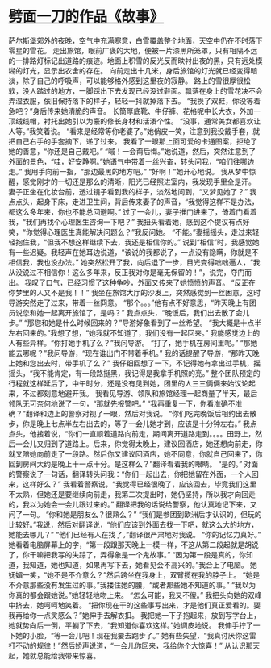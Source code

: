 # [劈面一刀的作品《故事》](https://github.com/ajchen01/Gitblog/issues/3)

萨尔斯堡郊外的夜晚，空气中充满寒意，白雪覆盖整个地面，天空中仍在不时落下零星的雪花。
走出旅馆，眼前广褒的大地，便被一片漆黑所笼罩，只有相隔不远的一排路灯标记出道路的痕迹。地面上积雪的反光反而映衬出夜的黑，只有远处模糊的灯光，显示出农舍的存在。
向前走出十几米，身后旅馆的灯光就已经变得暗淡，除了自己的呼吸声，可以能够格外感到这里夜的寂静。
路上的雪很厚很松软，没人踏过的地方，一脚踩出下去发现已经没过鞋面。飘落在身上的雪花决不会弄湿衣服，依旧保持落下的样子，轻轻一抖就掉落下去。
“我换了双鞋，你没等着急吧？”身后传来她清脆的声音。
长筒厚底靴、牛仔裤、花格呢中长大衣，外加一顶绒线帽，衬托出她引以为豪的修长身材和活泼个性。
“没事，通常美女都喜欢让人等。”我笑着说。
“看来是经常等你老婆了。”她俏皮一笑，注意到我没戴手套，就把自己右手的手套摘下，递了过来。
我看了一眼那上面可爱的卡通图案，拒绝了她的善意，“你还是自己戴吧。”
“嘁！一会甭后悔。”她说道，然后，突然注意到了外面的景色，“哇，好安静啊。”她语气中带着一丝兴奋，转头问我，“咱们往哪边走。”
我用手向前一指，“那边最黑的地方吧。”
“好啊！”她开心地说。
我从梦中惊醒，感觉刚才的一切还是那么的清晰，阳光已经照进室内，我发现手里全是汗。
妻子正坐在化妆台前，透过镜子看到我的样子，淡然地问到，“又梦见她了？”
我点点头，起身下床，走进卫生间，背后传来妻子的声音，“我觉得这样不是办法，都这么多年来，你也不能总回避啊。”
过了一会儿，妻子推门进来了，倚着门看着我，“我们再找个心理医生咨询一下吧？”
我扭头看着她，感到这个提议有点好笑，“你觉得心理医生真能解决问题么？”我反问她。
“不能。”妻摇摇头，走过来轻轻抱住我，“但我不想这样继续下去，我还是相信你的。”
说到“相信”时，我感觉她有一些迟疑。我轻声在她耳边说道，“该说的我都说了，一点没有隐瞒，你就是不相信我，我也没办法。”
她突然松开了我，向后退了一步，目光变得咄咄逼人，“我从没说过不相信你！这么多年来，反正我对你是毫无保留的！”，说完，夺门而出。
我叹了口气，已经习惯了这种争吵，外面又传来了她愤愤的声音。
“反正在你梦里的人又不是我！！”
我坐在旅馆大厅的沙发上，突然感觉到一丝困意，这时导游突然走了过来，带着一丝冏意。
“那个。。。”他有点不好意思，“昨天晚上有团员说您和她一起离开旅馆了，是吗？”
我点点头，“晚饭后，我们出去散了会儿步。”
“那您和她是什么时候回来的？”导游好象看到了一丝希望。
“我大概是十点半左右回来的。”我想了想，“她我就不知道了，我们没有一起回来。”
我能感觉边上的人有些异样。“你打她手机了么？”我问导游。
“打了，她手机在房间里呢。”
“那她能去哪呢？”我问导游，“现在谁出门不带着手机。”
我的话提醒了导游，“那昨天晚上她和您出去时，带手机了么？”
我仔细回想了一下，不记得她有拿出过手机，摇摇头，“我不能肯定，有一段路挺黑，我记得是我拿手机照的亮。”
整个团队预定的行程就这样延后了，中午时分，还是没有见到她，团里的人三三俩俩来始议论起来，不过都刻意地避开我。
我看见导游、领队和旅馆经理一起商量了半天，最后领队无可奈何地说了一句，“那就先报警吧。”
“我再重复一下，你看准确不准确？”翻译和边上的警察对视了一眼，然后对我说。
“你们吃完晚饭后相约出去散步，你是晚上七点半左右出去的，等了一会儿她才到，应该是十分钟左右。”
我点点头，他接着说，“你们一直顺着道路向前走，期间离开道路走到。。。。田野上，然后一会儿又归到了道路上。后来，你觉得太晚上，建议回酒店，她还想向前走，你就又陪她向前走了一段路。然后你又建议回酒店，她不同意，你就自己回来了，你回到房间大约是晚上十一点十分。是这样么？”翻译看着我的眼睛。
“是的。”
对面的警察说了一句话，翻译转头问我：“你们一起出去，你把她留在外面，一个人回来，这样好么？”
我看着警察说，“我觉得已经很晚了，应该回去，毕竟我们这里不太熟，但她还是要继续向前走，我第二次提出时，她仍坚持，所以我才向回走的，我以为她会一会儿跟过来的。”
翻译把我的话说给警察，他认真地记下来，又问了一句。
“你和她是朋友么？很熟么？”
“我们是参团到欧洲后才认识的，但玩的比较好。”我说，然后对翻译说，“他们应该到外面去找一下吧，就这么大的地方，她能去哪儿？”
“他们已经有人在找了。”翻译很严肃地对我说。
“你的记忆力真好。”
她看着电脑屏幕上的字，“第一段跟那天晚上一模一样，不这从第二段起就是胡说了，你干嘛把我写的失踪了，弄得象是一个鬼故事。”
“因为第一段是真的，你知道，我知道，她也知道，如果再写下去，她看见会不高兴的。”我合上了电脑。
她妩媚一笑，“她不是不介意么？”然后跨坐在我身上，双臂揽在我的脖子上。
“她是不介意那些没有发生过的事。”我搂住她的腰，“或者那些她不知道的事。”
“我以为你真的都会跟她说。”她轻轻地吻上来。
“怎么可能，我又不傻。” 我把头向她的双峰中挤去，她呵呵地笑着。
“把你现在干的这些事写出来，才是他们真正爱看的。要我再给你一点灵感么？”她伸手去解衣扣。
我把她一下子抱起来，放到写字台上，她就势向后一倒，平躺了下去，“我知道你喜欢这样。”她调皮地说。
我伸手拧了一下她的小脸，“等一会儿吧！现在我要去跑步了。”
她有些失望，“我真讨厌你这雷打不动的规律！”然后娇声说道，“一会儿你回来，我给你个大惊喜！”
从认识那天起，她就总能给我带来惊喜。